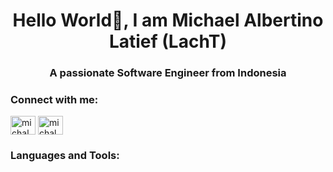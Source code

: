 <h1 align="center">Hello World👋, I am Michael Albertino Latief (LachT)</h1>
<h3 align="center">A passionate Software Engineer from Indonesia</h3>

<h3 align="left">Connect with me:</h3>
<p align="left">
<a href="https://linkedin.com/in/michalbrttt" target="blank"><img align="center" src="https://raw.githubusercontent.com/rahuldkjain/github-profile-readme-generator/master/src/images/icons/Social/linked-in-alt.svg" alt="michalbrttt" height="30" width="40" /></a>
<a href="https://instagram.com/michalbrttt" target="blank"><img align="center" src="https://raw.githubusercontent.com/rahuldkjain/github-profile-readme-generator/master/src/images/icons/Social/instagram.svg" alt="michalbrttt" height="30" width="40" /></a>
</p>

<h3 align="left">Languages and Tools:</h3>

